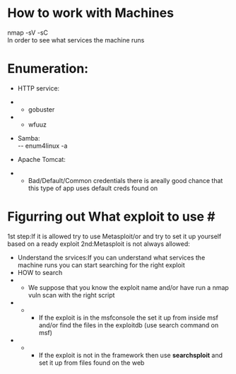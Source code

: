 # How to work with Machines #

nmap -sV -sC <machine ip><br>
In order to see what services the machine runs<br>

# Enumeration: # 


- HTTP service:<br>
- - gobuster<br>
- - wfuuz<br>

- Samba:<br>
-- enum4linux -a <machine ip>

- Apache Tomcat:<br>
- - Bad/Default/Common credentials there is areally good chance that this type of app uses default creds found on 


# Figurring out What exploit to use #<br>

1st step:If it is allowed try to use Metasploit/or and try to set it  up yourself based on a ready exploit
2nd:Metasploit is not always allowed:<br>
  - Understand the srvices:If you can understand what services the machine runs you can start searching for the right exploit
  - HOW to search 
  - - We suppose that you know the exploit name and/or have run a nmap vuln scan with the right script
  - - - If the exploit is in the msfconsole the set it up from inside msf and/or find the files in the exploitdb (use search command on msf)
  - - - If the exploit is not in the framework then use <b>searchsploit</b> and set it up from files found on the web
